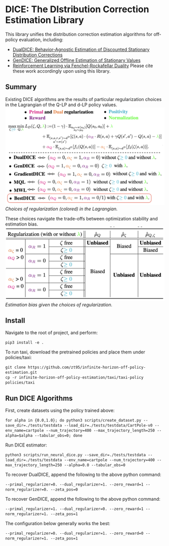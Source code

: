# DICE: The DIstribution Correction Estimation Library

This library unifies the distribution correction estimation algorithms for off-policy evaluation, including:
* [DualDICE: Behavior-Agnostic Estimation of Discounted Stationary Distribution Corrections](https://arxiv.org/abs/1906.04733)
* [GenDICE: Generalized Offline Estimation of Stationary Values](https://arxiv.org/abs/2002.09072)
* [Reinforcement Learning via Fenchel-Rockafellar Duality](https://arxiv.org/abs/2001.01866)
Please cite these work accordingly upon using this library.

## Summary
Existing DICE algorithms are the results of particular regularization choices in the Lagrangian of the Q-LP and d-LP policy values.
![Regularized Lagrangian](figures/reg_lang.png)*Choices of regularization (colored) in the Lagrangian.*

These choices navigate the trade-offs between optimization stability and estimation bias.
![Estimation bias](figures/est_bias.png)*Estimation bias given the choices of regularization.*

## Install

Navigate to the root of project, and perform:

    pip3 install -e .

To run taxi, download the pretrained policies and place them under policies/taxi:

    git clone https://github.com/zt95/infinite-horizon-off-policy-estimation.git
    cp -r infinite-horizon-off-policy-estimation/taxi/taxi-policy policies/taxi

## Run DICE Algorithms
First, create datasets using the policy trained above:

    for alpha in {0.0,1.0}; do python3 scripts/create_dataset.py --save_dir=./tests/testdata --load_dir=./tests/testdata/CartPole-v0 --env_name=cartpole --num_trajectory=400 --max_trajectory_length=250 --alpha=$alpha --tabular_obs=0; done

Run DICE estimator:

    python3 scripts/run_neural_dice.py --save_dir=./tests/testdata --load_dir=./tests/testdata --env_name=cartpole --num_trajectory=400 --max_trajectory_length=250 --alpha=0.0 --tabular_obs=0

To recover DualDICE, append the following to the above python command:

    --primal_regularizer=0. --dual_regularizer=1. --zero_reward=1 --norm_regularizer=0. --zeta_pos=0

To recover GenDICE, append the following to the above python command:

    --primal_regularizer=1. --dual_regularizer=0. --zero_reward=1 --norm_regularizer=1. --zeta_pos=1

The configuration below generally works the best:

    --primal_regularizer=0. --dual_regularizer=1. --zero_reward=0 --norm_regularizer=1. --zeta_pos=1
